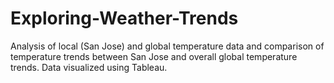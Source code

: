 # Exploring-Weather-Trends
 Analysis of local (San Jose) and global temperature data and comparison of temperature trends between San Jose and overall global temperature trends.
 Data visualized using Tableau.

